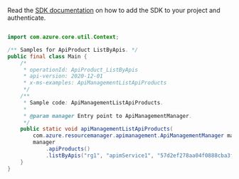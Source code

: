 Read the [SDK documentation](https://github.com/Azure/azure-sdk-for-java/blob/azure-resourcemanager-apimanagement_1.0.0-beta.2/sdk/apimanagement/azure-resourcemanager-apimanagement/README.md) on how to add the SDK to your project and authenticate.

```java

import com.azure.core.util.Context;

/** Samples for ApiProduct ListByApis. */
public final class Main {
    /*
     * operationId: ApiProduct_ListByApis
     * api-version: 2020-12-01
     * x-ms-examples: ApiManagementListApiProducts
     */
    /**
     * Sample code: ApiManagementListApiProducts.
     *
     * @param manager Entry point to ApiManagementManager.
     */
    public static void apiManagementListApiProducts(
        com.azure.resourcemanager.apimanagement.ApiManagementManager manager) {
        manager
            .apiProducts()
            .listByApis("rg1", "apimService1", "57d2ef278aa04f0888cba3f3", null, null, null, Context.NONE);
    }
}
```
